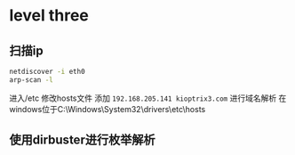 # **level three**  

## 扫描ip  

``` bash
netdiscover -i eth0
arp-scan -l
```

进入/etc 修改hosts文件  添加
```192.168.205.141 kioptrix3.com```
进行域名解析
在windows位于C:\Windows\System32\drivers\etc\hosts  

## 使用dirbuster进行枚举解析

